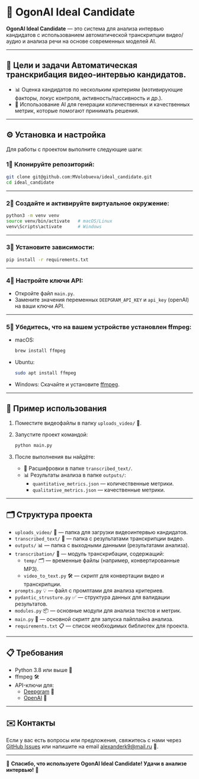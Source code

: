 # 🚀 OgonAI Ideal Candidate

**OgonAI Ideal Candidate** — это система для анализа интервью кандидатов с использованием автоматической транскрипции видео/аудио и анализа речи на основе современных моделей AI.

---

## 🎯 Цели и задачи  **Автоматическая транскрибация** видео-интервью кандидатов.

- 📊 Оценка кандидатов по нескольким критериям (мотивирующие факторы, локус контроля, активность/пассивность и др.).
- 🤖 Использование AI для генерации количественных и качественных метрик, которые помогают принимать решения.

---

## ⚙️ Установка и настройка

Для работы с проектом выполните следующие шаги:

### 1⃣ Клонируйте репозиторий:

```bash
git clone git@github.com:MVolobueva/ideal_candidate.git
cd ideal_candidate
```

---

### 2⃣ Создайте и активируйте виртуальное окружение:

```bash
python3 -m venv venv
source venv/bin/activate   # macOS/Linux
venv\Scripts\activate      # Windows
```

---

### 3⃣ Установите зависимости:

```bash
pip install -r requirements.txt
```

---

### 4⃣ Настройте ключи API:

- Откройте файл `main.py`.
- Замените значения переменных `DEEPGRAM_API_KEY` и `api_key` (openAI) на ваши ключи API.

---

### 5⃣ Убедитесь, что на вашем устройстве установлен ffmpeg:

- macOS:
  ```bash
  brew install ffmpeg
  ```
- Ubuntu:
  ```bash
  sudo apt install ffmpeg
  ```
- Windows: Скачайте и установите [ffmpeg](https://ffmpeg.org/download.html).

---

## 🚀 Пример использования

1. Поместите видеофайлы в папку `uploads_video/` 🎥.

2. Запустите проект командой:

   ```bash
   python main.py
   ```

3. После выполнения вы найдёте:

   - 📜 Расшифровки в папке `transcribed_text/`.
   - 📊 Результаты анализа в папке `outputs/`:
     - `quantitative_metrics.json` — количественные метрики.
     - `qualitative_metrics.json` — качественные метрики.

---

## 🗂️ Структура проекта

- `uploads_video/` 🎥 — папка для загрузки видеоинтервью кандидатов.
- `transcribed_text/` 📜 — папка с результатами транскрипции видео.
- `outputs/` 📊 — папка с выходными данными (результатами анализа).
- `transcribation/` 🔄 — модуль транскрибации, содержащий:
  - `temp/` 🗂️ — временные файлы (например, конвертированные MP3).
  - `video_to_text.py` 🛠️ — скрипт для конвертации видео и транскрипции.
- `prompts.py` 💡 — файл с промптами для анализа критериев.
- `pydantic_strusture.py` ✅ — структура данных для валидации результатов.
- `modules.py` 📦 — основные модули для анализа текстов и метрик.
- `main.py` 🚦 — основной скрипт для запуска пайплайна анализа.
- `requirements.txt` 📋 — список необходимых библиотек для проекта.

---

## 📋 Требования

- Python 3.8 или выше 🐍
- ffmpeg 🛠️
- API-ключи для:
  - [Deepgram](https://deepgram.com/) 🔑
  - [OpenAI](https://openai.com/) 🔐

---

## ✉️ Контакты

Если у вас есть вопросы или предложения, свяжитесь с нами через [GitHub Issues](https://github.com/) или напишите на email alexanderk9@mail.ru 📧.

---

🎉 **Спасибо, что используете OgonAI Ideal Candidate! Удачи в анализе интервью!** 🎉

